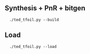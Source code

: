 ## Synthesis + PnR + bitgen
```
  ./ted_tfoil.py --build
```

## Load
```
  ./ted_tfoil.py --load
```